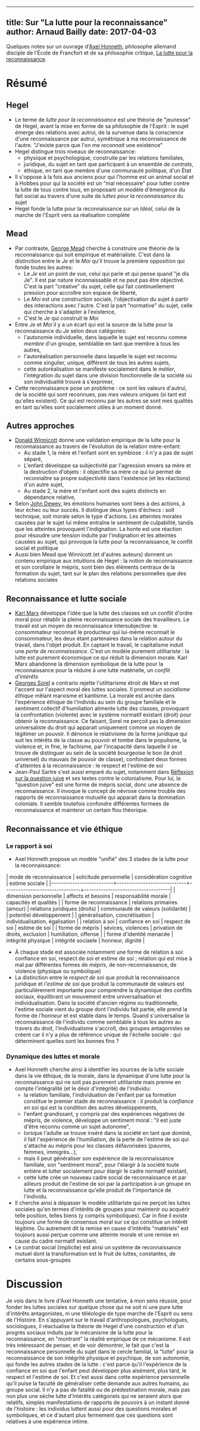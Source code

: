 ------------
title: Sur "La lutte pour la reconnaissance"
author: Arnaud Bailly 
date: 2017-04-03
------------

Quelques notes sur un ouvrage d'[Axel Honneth](http://philosophy.columbia.edu/directories/faculty/axel-honneth), philosophe allemand disciple de l'École de Francfort et de sa philosophie critique, [La lutte pour la reconnaissance](http://www.gallimard.fr/Catalogue/GALLIMARD/Folio/Folio-essais/La-lutte-pour-la-reconnaissance).

# Résumé 

## Hegel 

* Le terme de *lutte pour la reconnaissance* est une théorie de "jeunesse" de Hegel, avant la mise en forme de sa philosophie de l'Esprit : le sujet émerge des relations avec autrui, de la survenue dans la conscience d'une reconnaissance par autrui, symétrique à ma reconnaissance de l'autre. "J'existe parce que l'on me *reconnait* une existence"
* Hegel distingue trois niveaux de reconnaissance:
    * physique et psychologique, construite par les relations familiales,
    * juridique, du sujet en tant que participant à un ensemble de *contrats*,
    * éthique, en tant que membre d'une communauté politique, d'un État
* Il s'oppose à la fois aux anciens pour qui l'homme est un animal social et à Hobbes pour qui la société est un "mal nécessaire" pour lutter contre la lutte de tous contre tous, en proposant un modèle d'émergence du fait social au travers d'une suite de *luttes pour la reconnaissance* du sujet
* Hegel fonde la lutte pour la reconnaissance sur un *Idéal*, celui de la marche de l'Esprit vers sa réalisation complète

## Mead

* Par contraste, [George Mead](https://en.wikipedia.org/wiki/George_Herbert_Mead) cherche à construire une théorie de la reconnaissance qui soit empirique et matérialiste. C'est dans la distinction entre le *Je* et le *Moi* qu'il trouve la première opposition qui fonde toutes les autres:
    * Le *Je* est un point de vue, celui qui parle et qui pense quand "je dis Je". Il est par nature inconnaissable et ne peut pas être objectivé. C'est la part "créative" du sujet, celle qui fait continuellement pression pour accroître son espace de liberté,
    * Le *Moi* est une construction sociale, l'objectivation du sujet à partir des interactions avec l'autre. C'est la part "normative" du sujet, celle qui cherche à s'adapter à l'existence,
    * C'est le *Je* qui construit le *Moi*
* Entre *Je* et *Moi* il y a un écart qui est la source de la lutte pour la reconnaissance du *Je* selon deux catégories:
    * l'autonomie individuelle, dans laquelle le sujet est reconnu comme *membre* d'un groupe, semblable en tant que membre à tous les autres,
    * l'autoréalisation personnelle dans laquelle le sujet est reconnu comme singulier, unique, différent de tous les autres sujets,
    * cette autoréalisation se manifeste socialement dans le *métier*, l'intégration du sujet dans une division fonctionnelle de la société où son individualité trouve à s'exprimer,
* Cette reconnaissance pose un problème : ce sont les valeurs d'autrui, de la société qui sont reconnues, pas *mes* valeurs uniques (si tant est qu'elles existent). Ce qui est reconnu par les autres se sont mes qualités en tant qu'elles sont socialement utiles à un moment donné.

## Autres approches

* [Donald Winnicott](https://en.wikipedia.org/wiki/Donald_Winnicott) donne une validation empirique de la lutte pour la reconnaissance au travers de l'évolution de la relation mère-enfant:
    * Au stade 1, la mère et l'enfant sont en symbiose : il n'y a pas de sujet séparé,
    * L'enfant développe sa subjectivité par l'agression envers sa mère et la destruction d'objets : il objectifie sa mère ce qui lui permet de reconnaître sa propre subjectivité  dans l'existence (et les réactions) d'un autre sujet,
    * Au stade 2, la mère et l'enfant sont des sujets distincts en dépendance relative,
* Selon [John Dewey](https://en.wikipedia.org/wiki/John_Dewey), les émotions humaines sont liées à des actions, à leur échec ou leur succès. Il distingue deux types d'échecs : soit technique, soit morale selon le type d'actions. Les atteintes morales causées par le sujet lui même entraîne le sentiment de culpabilité, tandis que les atteintes provoquent l'indignation. La honte est une réaction pour résoudre une tension induite par l'indignation et les atteintes causées au sujet, qui provoque la lutte pour la reconnaissance, le conflit social et politique
* Aussi bien Mead que Winnicott (et d'autres auteurs) donnent un contenu empirique aux intuitions de Hegel : la notion de reconnaissance et son corollaire le mépris, sont bien des éléments centraux de la formation du sujet, tant sur le plan des relations personnelles que des relations sociales

## Reconnaissance et lutte sociale

* [Karl Marx](https://en.wikipedia.org/wiki/Karl_Marx) développe l'idée que la lutte des classes est un conflit d'ordre moral pour rétablir la pleine reconnaissance sociale des travailleurs. Le travail est un moyen de reconnaissance intersubjective: le consommateur reconnait le producteur qui lui-même reconnait le  consommateur, les deux étant partenaires dans la relation autour du travail, dans l'objet produit. En captant le travail, le capitalisme induit une *perte de reconnaissance*. C'est un modèle purement utilitariste : la lutte est purement économique ce qui réduit la dimension morale. Karl Marx abandonne la dimension symbolique de la lutte pour la reconnaissance pour la réduire à une lutte matérielle, un *conflit d'intérêts*
* [Georges Sorel](https://en.wikipedia.org/wiki/Georges_Sorel) a contrario rejette l'utilitarisme étroit de Marx et met l'accent sur l'aspect moral des luttes sociales. Il promeut un *socialisme éthique* mêlant marxisme et kantisme. La morale est ancrée dans l'expérience éthique de l'individu au sein du groupe familiale et le sentiment collectif d'humiliation alimente lutte des classes, provoquant la confrontation (violente) avec le système normatif existant (droit) pour obtenir la reconnaissance. Ce faisant, Sorel ne perçoit pas la dimension universaliste du droit qui apparait uniquement comme un moyen de légitimer un pouvoir. Il dénonce le relativisme de la forme juridique qui suit les intérêts de la classe au pouvoir et tombe dans le populisme, la violence et, in fine, le fachisme, par l'incapacité dans laquelle il se trouve de distinguer au sein de la société bourgeoise le bon (le droit universel) du mauvais (le pouvoir de classe), confondant deux formes d'atteintes à la reconnaissance : le respect et l'estime de soi
* Jean-Paul Sartre s'est aussi emparé du sujet, notamment dans [Réflexion sur la question juive](http://www.gallimard.fr/Catalogue/GALLIMARD/Folio/Folio-essais/Reflexions-sur-la-question-juive) et ses textes contre le colonialisme. Pour lui, la "question juive" est une forme de mépris social, donc une absence de reconnaissance. Il invoque le concept de névrose comme trouble des rapports de reconnaissance mutuelle qui apparait dans la domination coloniale. Il semble toutefois confondre différentes formees de reconnaissance et maintenir un certain flou théorique.

## Reconnaissance et vie éthique

### Le rapport à soi

* Axel Honneth propose un modèle "unifié" des 3 stades de la lutte pour la reconnaissance: 

| mode de reconnaissance   | solicitude personnelle      | considération cognitive        | estime sociale                     |
|--------------------------+-----------------------------+--------------------------------+------------------------------------|
| dimension personnelle    | affects et besoins          | responsabilité morale          | capacités et qualités              |
| forme de reconnaissance  | relations primaires (amour) | relations juridiques (droits)  | communauté de valeurs (solidarité) |
| potentiel développement  |                             | généralisation, concrétisation | individualisation, égalisation     |
| relation à soi           | confiance en soi            | respect de soi                 | estime de soi                      |
| forme de mépris          | sévices, violences          | privation de droits, exclusion | humiliation, offense               |
| forme d'identité menacée | intégrité physique          | intégrité sociaele             | honneur, dignité                   |

* À chaque stade est associée notamment une forme de relation à soi: confiance en soi, respect de soi et estime de soi ; relation qui est mise à mal par différentes formes de *mépris*, de non-reconnaissance, de violence (physique ou symbolique)
* La distinction entre le *respect de soi* que produit la reconnaissance juridique et *l'estime de soi* que produit la communauté de valeurs est particulièrement importante pour comprendre la dynamique des conflits sociaux, équilibrant un mouvement entre universalisation et individualisation. Dans la société d'ancien régime ou traditionnelle, l'estime sociale vient du groupe dont l'individu fait partie, elle prend la forme de *l'honneur* et est stable dans le temps. Quand s'universalise la reconnaissance de l'individu comme semblable à tous les autres au travers du droit, l'individualisme s'accroît, des groupes antagonistes se créent car il n'y a plus de référence unique de l'échelle sociale : qui déterminent quelles sont les bonnes fins ?

### Dynamique des luttes et morale

* Axel Honneth cherche ainsi à identifier les sources de la lutte sociale dans la vie éthique, de la morale, dans la dynamique d'une lutte pour la reconnaissance qui ne soit pas purement utilitariste mais prenne en compte l'intégralité (et le désir d'intégrité) de l'individu:
    * la relation familiale, l'individuation de l'enfant par sa formation constitue le premier stade de reconnaissance : il produit la *confiance en soi* qui est la condition des autres développements,
    * l'enfant grandissant, y compris par des expériences négatives de mépris, de violence, développe un sentiment moral : "il est juste d'être reconnu comme un sujet autonome",
    * lorsque l'adulte se trouve inséré dans la société en tant que dominé, il fait l'expérience de l'humiliation, de la perte de l'estime de soi qui s'attache au mépris pour les classes défavorisées (pauvres, femmes, immigrés...),
    * mais il peut généraliser son expérience de la reconnaissance familiale, son "sentiment moral", pour l'élargir à la société toute entière et lutter socialement pour élargir le cadre normatif existant, 
    * cette lutte crée un nouveau cadre social de reconnaissance et par ailleurs produit de l'estime de soi par la participation à un groupe en lutte et la reconnaissance qu'elle produit de l'importance de l'individu.
* Il cherche ainsi à dépasser le modèle utilitariste qui ne perçoit les luttes sociales qu'en termes d'intérêts de groupes pour maintenir ou acquérir telle position, telles biens (y compris symboliques). Car in fine il existe toujours une forme de consensus moral sur ce qui constitue un intérêt légitime. Ou autrement dit la remise en cause d'intérêts "matériels" est toujours aussi perçue comme une atteinte morale et une remise en cause du cadre normatif existant.
* Le contrat social (implicite) est ainsi un système de reconnaissance mutuel dont la transformation est le fruit de luttes, constantes, de certains sous-groupes

# Discussion

Je vois dans le livre d'Axel Honneth une tentative, à mon sens réussie, pour fonder les luttes sociales sur quelque chose qui ne soit ni une pure lutte d'intérêts antagonistes, ni une téléologie de type marche de l'Esprit ou sens de l'Histoire. En s'appuyant sur le travail d'anthropologues, psychologues, sociologues, il réactualise la théorie de Hegel d'une construction et d'un progrès sociaux induits par le mécanisme de la lutte pour la reconnaissance, en "montrant" la réalité empirique de ce mécanisme. Il est très intéressant de penser, et de voir démontrer, le fait que c'est la reconnaissance personnelle du sujet dans le cercle familial, la "lutte" pour la reconnaissance de son intégrité physique et psychique, de son autonomie, qui fonde les autres stades de la lutte : c'est parce qu'il l'expérience de la confiance en soi que l'enfant peut développer plus aisément, plus tard, le respect et l'estime de soi. Et c'est aussi dans cette expérience personnelle qu'il puise la faculté de généraliser cette demande aux autres humains, au groupe social. Il n'y a pas de fatalité ou de prédestination morale, mais pas non plus une sèche lutte d'intérêts catégoriels qui ne seraient alors que relatifs, simples manifestations de rapports de pouvoirs à un instant donné de l'histoire : les individus luttent aussi pour des questions morales et symboliques, et ce d'autant plus fermement que ces questions sont relatives à une expérience intime.
